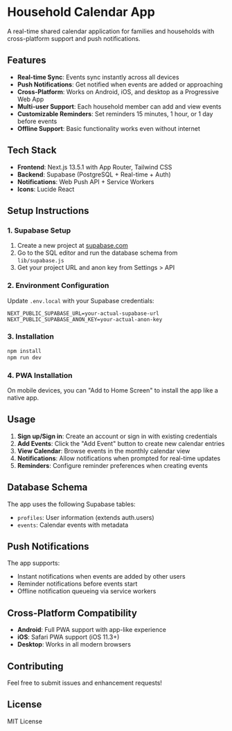 # Household Calendar App

A real-time shared calendar application for families and households with cross-platform support and push notifications.

## Features

- **Real-time Sync**: Events sync instantly across all devices
- **Push Notifications**: Get notified when events are added or approaching
- **Cross-Platform**: Works on Android, iOS, and desktop as a Progressive Web App
- **Multi-user Support**: Each household member can add and view events
- **Customizable Reminders**: Set reminders 15 minutes, 1 hour, or 1 day before events
- **Offline Support**: Basic functionality works even without internet

## Tech Stack

- **Frontend**: Next.js 13.5.1 with App Router, Tailwind CSS
- **Backend**: Supabase (PostgreSQL + Real-time + Auth)
- **Notifications**: Web Push API + Service Workers
- **Icons**: Lucide React

## Setup Instructions

### 1. Supabase Setup

1. Create a new project at [supabase.com](https://supabase.com)
2. Go to the SQL editor and run the database schema from `lib/supabase.js`
3. Get your project URL and anon key from Settings > API

### 2. Environment Configuration

Update `.env.local` with your Supabase credentials:

```env
NEXT_PUBLIC_SUPABASE_URL=your-actual-supabase-url
NEXT_PUBLIC_SUPABASE_ANON_KEY=your-actual-anon-key
```

### 3. Installation

```bash
npm install
npm run dev
```

### 4. PWA Installation

On mobile devices, you can "Add to Home Screen" to install the app like a native app.

## Usage

1. **Sign up/Sign in**: Create an account or sign in with existing credentials
2. **Add Events**: Click the "Add Event" button to create new calendar entries
3. **View Calendar**: Browse events in the monthly calendar view
4. **Notifications**: Allow notifications when prompted for real-time updates
5. **Reminders**: Configure reminder preferences when creating events

## Database Schema

The app uses the following Supabase tables:

- `profiles`: User information (extends auth.users)
- `events`: Calendar events with metadata

## Push Notifications

The app supports:
- Instant notifications when events are added by other users
- Reminder notifications before events start
- Offline notification queueing via service workers

## Cross-Platform Compatibility

- **Android**: Full PWA support with app-like experience
- **iOS**: Safari PWA support (iOS 11.3+)
- **Desktop**: Works in all modern browsers

## Contributing

Feel free to submit issues and enhancement requests!

## License

MIT License